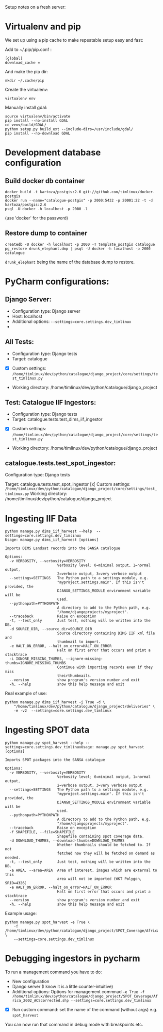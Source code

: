 Setup notes on a fresh server:

# Virtualenv and pip

We set up using a pip cache to make repeatable setup easy and fast:

Add to ~/.pip/pip.conf :

```
[global]
download_cache =
```

And make the pip dir:

```
mkdir ~/.cache/pip
```


Create the virtualenv:

```
virtualenv env
```

Manually install gdal:

```
source virtualenv/bin/activate
pip install --no-install GDAL
cd venv/build/GDAL/
python setup.py build_ext --include-dirs=/usr/include/gdal/
pip install --no-download GDAL
```


# Development database configuration

## Build docker db container

```
docker build -t kartoza/postgis:2.6 git://github.com/timlinux/docker-postgis
docker run --name="catalogue-postgis" -p 2000:5432 -p 20001:22 -t -d kartoza/postgis:2.6
psql -U docker -h localhost -p 2000 -l
```

(use 'docker' for the password)

## Restore dump to container

```
createdb -U docker -h localhost -p 2000 -T template_postgis catalogue
pg_restore drunk_elephant.dmp | psql -U docker -h localhost -p 2000 catalogue
```

``drunk_elephant`` being the name of the database dump to restore.


# PyCharm configurations:

## Django Server:

* Configuration type: Django server
* Host: localhost
* Additional options: ``--settings=core.settings.dev_timlinux``
*


## All Tests:

* Configuration type: Django tests
* Target: catalogue
* [x] Custom settings: ``/home/timlinux/dev/python/catalogue/django_project/core/settings/test_timlinux.py``
* Working directory: /home/timlinux/dev/python/catalogue/django_project

## Test: Catalogue IIF Ingestors:

* Configuration type: Django tests
* Target: catalogue.tests.test_dims_iif_ingestor
* [x] Custom settings: ``/home/timlinux/dev/python/catalogue/django_project/core/settings/test_timlinux.py``
* Working directory: /home/timlinux/dev/python/catalogue/django_project



## catalogue.tests.test_spot_ingestor:

Configuration type: Django tests

Target: catalogue.tests.test_spot_ingestor
[x] Custom settings: ``/home/timlinux/dev/python/catalogue/django_project/core/settings/test_timlinux.py``
Working directory: /home/timlinux/dev/python/catalogue/django_project


# Ingesting IIF Data

```
python manage.py dims_iif_harvest --help  --settings=core.settings.dev_timlinux
Usage: manage.py dims_iif_harvest [options]

Imports DIMS Landsat records into the SANSA catalogue

Options:
  -v VERBOSITY, --verbosity=VERBOSITY
                        Verbosity level; 0=minimal output, 1=normal output,
                        2=verbose output, 3=very verbose output
  --settings=SETTINGS   The Python path to a settings module, e.g.
                        "myproject.settings.main". If this isn't provided, the
                        DJANGO_SETTINGS_MODULE environment variable will be
                        used.
  --pythonpath=PYTHONPATH
                        A directory to add to the Python path, e.g.
                        "/home/djangoprojects/myproject".
  --traceback           Raise on exception
  -t, --test_only       Just test, nothing will be written into the DB.
  -d SOURCE_DIR, --source_dir=SOURCE_DIR
                        Source directory containing DIMS IIF xml file and
                        thumbnail to import.
  -e HALT_ON_ERROR, --halt_on_error=HALT_ON_ERROR
                        Halt on first error that occurs and print a stacktrace
  -i IGNORE_MISSING_THUMBS, --ignore-missing-thumbs=IGNORE_MISSING_THUMBS
                        Continue with importing records even if they miss
                        theirthumbnails.
  --version             show program's version number and exit
  -h, --help            show this help message and exit

```

Real example of use:

```
python manage.py dims_iif_harvest -i True -d \
    "/home/timlinux/dev/python/catalogue/django_project/deliveries" \
    -e -v2  --settings=core.settings.dev_timlinux
```

# Ingesting SPOT data

```
python manage.py spot_harvest --help --settings=core.settings.dev_timlinuxUsage: manage.py spot_harvest [options]

Imports SPOT packages into the SANSA catalogue

Options:
  -v VERBOSITY, --verbosity=VERBOSITY
                        Verbosity level; 0=minimal output, 1=normal output,
                        2=verbose output, 3=very verbose output
  --settings=SETTINGS   The Python path to a settings module, e.g.
                        "myproject.settings.main". If this isn't provided, the
                        DJANGO_SETTINGS_MODULE environment variable will be
                        used.
  --pythonpath=PYTHONPATH
                        A directory to add to the Python path, e.g.
                        "/home/djangoprojects/myproject".
  --traceback           Raise on exception
  -f SHAPEFILE, --file=SHAPEFILE
                        Shapefile containing spot coverage data.
  -d DOWNLOAD_THUMBS, --download-thumbs=DOWNLOAD_THUMBS
                        Whether thumbnails should be fetched to. If not
                        fetched now they will be fetched on demand as needed.
  -t, --test_only       Just test, nothing will be written into the DB.
  -a AREA, --area=AREA  Area of interest, images which are external to this
                        area will not be imported (WKT Polygon, SRID=4326)
  -e HALT_ON_ERROR, --halt_on_error=HALT_ON_ERROR
                        Halt on first error that occurs and print a stacktrace
  --version             show program's version number and exit
  -h, --help            show this help message and exit
```

Example usage:

```
python manage.py spot_harvest -e True \
    -f /home/timlinux/dev/python/catalogue/django_project/SPOT_Coverage/Africa_2002_ACScorrected.shp \
    --settings=core.settings.dev_timlinux
```

# Debugging ingestors in pycharm

To run a management command you have to do:

* New configuration
* Django server (I know it is a little counter-intuitive)
* Additional options: Options for management commnad  ``-e True -f /home/timlinux/dev/python/catalogue/django_project/SPOT_Coverage/Africa_2002_ACScorrected.shp --settings=core.settings.dev_timlinux``
* [x] Run custom command: set the name of the command (without args) e.g. ``spot_harvest``

You can now run that command in debug mode with breakpoints etc.

